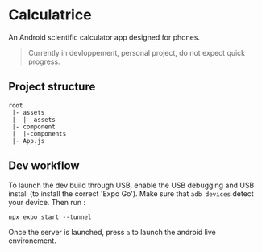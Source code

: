 # Calculatrice

An Android scientific calculator app designed for phones.

> Currently in devloppement, personal project, do not expect quick progress.

## Project structure
```
root
 |- assets
 |  |- assets
 |- component
 |  |-components
 |- App.js
```

## Dev workflow

To launch the dev build through USB, enable the USB debugging and USB install (to install the correct 'Expo Go').
Make sure that `adb devices` detect your device.
Then run :
```
npx expo start --tunnel
```

Once the server is launched, press `a` to launch the android live environement.
